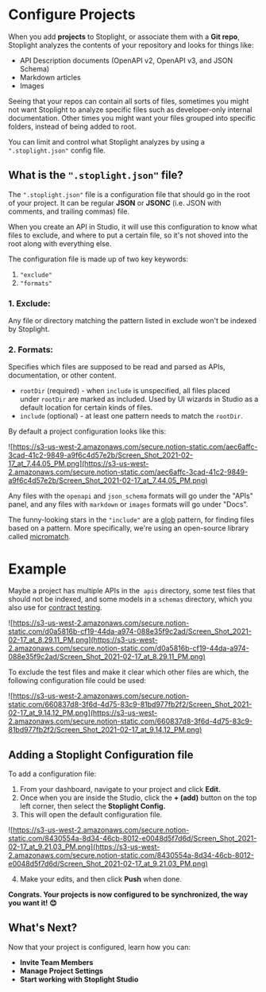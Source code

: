 # **Configure Projects**

When you add  **projects** to Stoplight, or associate them with a **Git repo**, Stoplight analyzes the contents of your repository and looks for things like: 

- API Description documents (OpenAPI v2, OpenAPI v3, and JSON Schema)
- Markdown articles
- Images

Seeing that your repos can contain all sorts of files, sometimes you might not want Stoplight to analyze specific files such as developer-only internal documentation. Other times you might want your files grouped into specific folders, instead of  being added to root.

You can limit and control what Stoplight analyzes by using a `".stoplight.json"` config file. 

## What is the `".stoplight.json"`  file?

The `".stoplight.json"` file is a configuration file that should go in the root of your project. It can be regular **JSON** or **JSONC** (i.e. JSON with comments, and trailing commas) file. 

When you create an API in Studio, it will use this configuration to know what files to exclude, and where to put a certain file, so it's not shoved into the root along with everything else.

The configuration file is made up of two key keywords: 

1. `"exclude"` 
2. `"formats"` 

### 1. Exclude:

Any file or directory matching the pattern listed in exclude won't be indexed by Stoplight.

### 2. Formats:

Specifies which files are supposed to be read and parsed as APIs, documentation, or other content.

- `rootDir` (required) - when `include` is unspecified, all files placed under `rootDir` are marked as included. Used by UI wizards in Studio as a default location for certain kinds of files.
- `include` (optional) - at least one pattern needs to match the `rootDir`.

By default a project configuration looks like this: 

![https://s3-us-west-2.amazonaws.com/secure.notion-static.com/aec6affc-3cad-41c2-9849-a9f6c4d57e2b/Screen_Shot_2021-02-17_at_7.44.05_PM.png](https://s3-us-west-2.amazonaws.com/secure.notion-static.com/aec6affc-3cad-41c2-9849-a9f6c4d57e2b/Screen_Shot_2021-02-17_at_7.44.05_PM.png)

Any files with the `openapi` and `json_schema` formats will go under the "APIs" panel, and any files with `markdown` or `images` formats will go under "Docs".

The funny-looking stars in the `"include"` are a [glob](https://en.wikipedia.org/wiki/Glob_(programming)) pattern, for finding files based on a pattern. More specifically, we're using an open-source library called [micromatch](https://github.com/micromatch/micromatch).

# **Example**

Maybe a project has multiple APIs in the  `apis` directory, some test files that should not be indexed, and some models in a `schemas` directory, which you also use for [contract testing](https://apisyouwonthate.com/blog/writing-documentation-via-contract-testing).

![https://s3-us-west-2.amazonaws.com/secure.notion-static.com/d0a5816b-cf19-44da-a974-088e35f9c2ad/Screen_Shot_2021-02-17_at_8.29.11_PM.png](https://s3-us-west-2.amazonaws.com/secure.notion-static.com/d0a5816b-cf19-44da-a974-088e35f9c2ad/Screen_Shot_2021-02-17_at_8.29.11_PM.png)

To exclude the test files and make it clear which other files are which, the following configuration file could be used:

![https://s3-us-west-2.amazonaws.com/secure.notion-static.com/660837d8-3f6d-4d75-83c9-81bd977fb2f2/Screen_Shot_2021-02-17_at_9.14.12_PM.png](https://s3-us-west-2.amazonaws.com/secure.notion-static.com/660837d8-3f6d-4d75-83c9-81bd977fb2f2/Screen_Shot_2021-02-17_at_9.14.12_PM.png)

## Adding a Stoplight Configuration file

To add a configuration file: 

1. From your dashboard, navigate to your project and click **Edit.** 
2. Once when you are inside the Studio, click the **+ (add)** button on the top left corner, then select the **Stoplight Config.** 
3. This will open the default configuration file. 

![https://s3-us-west-2.amazonaws.com/secure.notion-static.com/8430554a-8d34-46cb-8012-e0048d5f7d6d/Screen_Shot_2021-02-17_at_9.21.03_PM.png](https://s3-us-west-2.amazonaws.com/secure.notion-static.com/8430554a-8d34-46cb-8012-e0048d5f7d6d/Screen_Shot_2021-02-17_at_9.21.03_PM.png)

4. Make your edits, and then click **Push** when done. 

**Congrats. Your projects is now configured to be synchronized, the way you want it! 😊**

## What's Next?

Now that your project is configured, learn how you can: 

- **Invite Team Members**
- **Manage Project Settings**
- **Start working with Stoplight Studio**